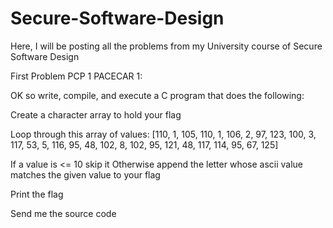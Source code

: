 # Secure-Software-Design
Here, I will be posting all the problems from my University course of Secure Software Design

First Problem
PCP 1
PACECAR 1:

OK so write, compile, and execute a C program that does the following:

Create a character array to hold your flag

Loop through this array of values: [110, 1, 105, 110, 1, 106, 2, 97, 123, 100, 3, 117, 53, 5, 116, 95, 48, 102, 8, 102, 95, 121, 48, 117, 114, 95, 67, 125]

If a value is <= 10 skip it Otherwise append the letter whose ascii value matches the given value to your flag

Print the flag

Send me the source code
